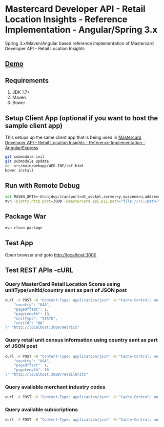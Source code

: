 # Mastercard Developer API - Retail Location Insights - Reference Implementation - Angular/Spring 3.x #
Spring 3.x/Maven/Angular based reference implementation of Mastercard Developer API - Retail Location Insights 

## [Demo](https://perusworld.github.io/mcdevapi-rli-refimpl-web/) ##

## Requirements ##
1. JDK 1.7+
1. Maven
1. Bower
   

## Setup Client App (optional if you want to host the sample client app) ##
This setups up the same client app that is being used in [Mastercard Developer API - Retail Location Insights - Reference Implementation - Angular/Express](https://github.com/perusworld/mcdevapi-rli-refimpl-web)

```bash
git submodule init
git submodule update
cd  src/main/webapp/WEB-INF/ref-html
bower install
```

## Run with Remote Debug ##
```bash
set MAVEN_OPTS=-Xrunjdwp:transport=dt_socket,server=y,suspend=n,address=8000
mvn -Djetty.http.port=3000 -Dmastercard.api.p12.path="file:///C:/path-to-p12-file" -Dmastercard.api.consumer.key="api-key" jetty:run
```

## Package War ##
```bash
mvn clean package
```

## Test App ##
Open browser and goto [http://localhost:3000](http://localhost:3000)

## Test REST APIs -cURL ##
### Query MasterCard Retail Location Scores using unitType/unitId/country sent as part of JSON post ###
```bash
curl -X POST -H "Content-Type: application/json" -H "Cache-Control: no-cache" -d '{
	"country": "USA",
	"pageOffset": 1,
	"pageLength": 10,
	"unitType": "STATE",
	"unitId": "06"
}' "http://localhost:3000/metrics"
```

### Query retail unit census information using country sent as part of JSON post ###
```bash
curl -X POST -H "Content-Type: application/json" -H "Cache-Control: no-cache" -d '{
	"country": "USA",
	"pageOffset": 1,
	"pageLength": 10
}' "http://localhost:3000/retailUnits"
```

### Query available merchant industry codes ###
```bash
curl -X POST -H "Content-Type: application/json" -H "Cache-Control: no-cache" -d '' "http://localhost:3000/industries"
```

### Query available subscriptions ###
```bash
curl -X POST -H "Content-Type: application/json" -H "Cache-Control: no-cache" -d '' "http://localhost:3000/subscriptions"
```
